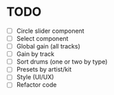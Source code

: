 # TODO

- [ ] Circle slider component
- [ ] Select component
- [ ] Global gain (all tracks)
- [ ] Gain by track
- [ ] Sort drums (one or two by type)
- [ ] Presets by artist/kit
- [ ] Style (UI/UX)
- [ ] Refactor code
